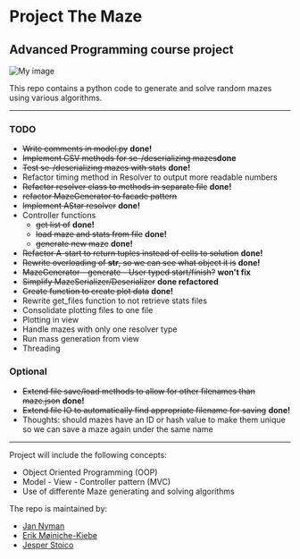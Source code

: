 # Project The Maze
## Advanced Programming course project

![My image](http://coursesite.uhcl.edu/HSH/Whitec/LITR/4232/images/Poe/lab4.bmp)

This repo contains a python code to generate and solve random mazes using various algorithms.

******

### TODO
* ~~Write comments in model.py~~ __done!__
* ~~Implement CSV methods for se-/deserializing mazes~~__done__
* ~~Test se-/deserializing mazes with stats~~ __done!__
* Refactor timing method in Resolver to output more readable numbers
* ~~Refactor resolver class to methods in separate file~~ __done!__
* ~~refactor MazeGenerator to facade pattern~~
* ~~Implement AStar resolver~~ __done!__
* Controller functions
  * ~~get list of~~ __done!__
  * ~~load maze and stats from file~~ __done!__
  * ~~generate new maze~~ __done!__
* ~~Refactor A-start to return tuples instead of cells to solution~~ __done!__
* ~~Rewrite overloading of __str__, so we can see what object it is~~ __done!__
* ~~MazeGenerator - generate - User typed start/finish?~~ __won't fix__
* ~~Simplify MazeSerializer/Deserializer~~ __done refactored__
* ~~Create function to create plot data~~ __done!__
* Rewrite get_files function to not retrieve stats files
* Consolidate plotting files to one file
* Plotting in view
* Handle mazes with only one resolver type
* Run mass generation from view
* Threading

### Optional
* ~~Extend file save/load methods to allow for other filenames than maze.json~~ __done!__
* ~~Extend file IO to automatically find appropriate filename for saving~~ __done!__
* Thoughts: should mazes have an ID or hash value to make them unique so we can save a maze again under the same name

******

Project will include the following concepts:
* Object Oriented Programming (OOP)
* Model - View - Controller pattern (MVC)
* Use of differente Maze generating and solving algorithms

The repo is maintained by:
* [Jan Nyman](https://github.com/M19259)
* [Erik Møiniche-Kiebe](https://github.com/codatr0n)
* [Jesper Stoico](https://github.com/JesperStoico)
